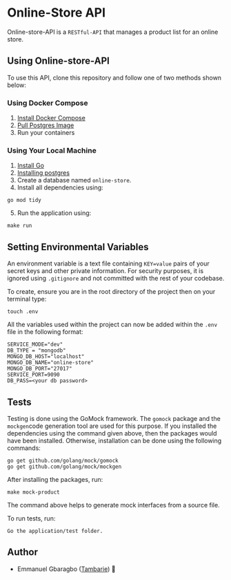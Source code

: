 

# Online-Store API

Online-store-API is a `RESTful-API` that manages a product list for an online store.




## Using Online-store-API

To use this API, clone this repository and follow one of two methods shown below:

### Using Docker Compose

1. [Install Docker Compose](https://docs.docker.com/compose/install/)
2. [Pull Postgres Image](https://hub.docker.com/_/postgres)
3. Run your containers


### Using Your Local Machine

1. [Install Go](https://golang.org/doc/install)
2. [Installing postgres ](https://www.postgresql.org/download/)
3. Create a database named `online-store`.
4. Install all dependencies using:


```
go mod tidy
```
5. Run the application using:

```
make run
```


## Setting Environmental Variables
An environment variable is a text file containing ``KEY=value`` pairs of your secret keys and other private information. For security purposes, it is ignored using ``.gitignore`` and not committed with the rest of your codebase.

To create, ensure you are in the root directory of the project then on your terminal type:
```
touch .env
```
All the variables used within the project can now be added within the ``.env`` file in the following format:
```
SERVICE_MODE="dev"
DB_TYPE = "mongodb"
MONGO_DB_HOST="localhost"
MONGO_DB_NAME="online-store"
MONGO_DB_PORT="27017"
SERVICE_PORT=9090
DB_PASS=<your db password>
```

## Tests
Testing is done using the GoMock framework. The ``gomock`` package and the ``mockgen``code generation tool are used for this purpose.
If you installed the dependencies using the command given above, then the packages would have been installed. Otherwise, installation can be done using the following commands:
```
go get github.com/golang/mock/gomock
go get github.com/golang/mock/mockgen
```

After installing the packages, run:
```
make mock-product
```

The command above helps to generate mock interfaces from a source file.

To run tests, run:
```
Go the application/test folder. 
```

## Author

* Emmanuel Gbaragbo ([Tambarie](https://github.com/Tambarie)) 🐛





